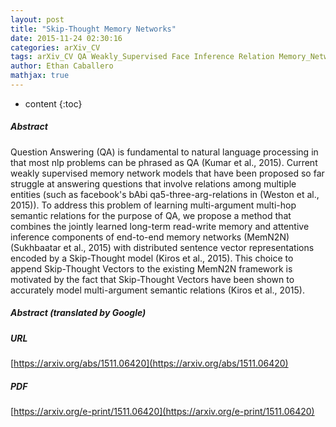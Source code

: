 ```yaml
---
layout: post
title: "Skip-Thought Memory Networks"
date: 2015-11-24 02:30:16
categories: arXiv_CV
tags: arXiv_CV QA Weakly_Supervised Face Inference Relation Memory_Networks
author: Ethan Caballero
mathjax: true
---
```


* content
{:toc}

##### Abstract
Question Answering (QA) is fundamental to natural language processing in that most nlp problems can be phrased as QA (Kumar et al., 2015). Current weakly supervised memory network models that have been proposed so far struggle at answering questions that involve relations among multiple entities (such as facebook's bAbi qa5-three-arg-relations in (Weston et al., 2015)). To address this problem of learning multi-argument multi-hop semantic relations for the purpose of QA, we propose a method that combines the jointly learned long-term read-write memory and attentive inference components of end-to-end memory networks (MemN2N) (Sukhbaatar et al., 2015) with distributed sentence vector representations encoded by a Skip-Thought model (Kiros et al., 2015). This choice to append Skip-Thought Vectors to the existing MemN2N framework is motivated by the fact that Skip-Thought Vectors have been shown to accurately model multi-argument semantic relations (Kiros et al., 2015).

##### Abstract (translated by Google)


##### URL
[https://arxiv.org/abs/1511.06420](https://arxiv.org/abs/1511.06420)

##### PDF
[https://arxiv.org/e-print/1511.06420](https://arxiv.org/e-print/1511.06420)

